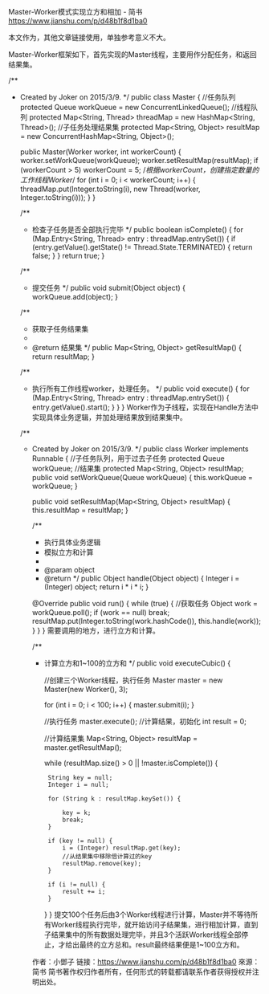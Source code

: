 Master-Worker模式实现立方和相加 - 简书 https://www.jianshu.com/p/d48b1f8d1ba0


本文作为，其他文章链接使用，单独参考意义不大。

Master-Worker框架如下，首先实现的Master线程，主要用作分配任务，和返回结果集。

/**
 * Created by Joker on 2015/3/9.
 */
 public class Master {
 //任务队列
 protected Queue<Object> workQueue = new ConcurrentLinkedQueue<Object>();
 //线程队列
 protected Map<String, Thread> threadMap = new HashMap<String, Thread>();
 //子任务处理结果集
 protected Map<String, Object> resultMap = new ConcurrentHashMap<String, Object>();

 public Master(Worker worker, int workerCount) {
     worker.setWorkQueue(workQueue);
     worker.setResultMap(resultMap);
     if (workerCount > 5)
         workerCount = 5;
     /*根据workerCount，创建指定数量的工作线程Worker*/
     for (int i = 0; i < workerCount; i++) {
         threadMap.put(Integer.toString(i), new Thread(worker, Integer.toString(i)));
     }
 }

 /**
  * 检查子任务是否全部执行完毕
  */
 public boolean isComplete() {
     for (Map.Entry<String, Thread> entry : threadMap.entrySet()) {
         if (entry.getValue().getState() != Thread.State.TERMINATED) {
             return false;
         }
     }
     return true;
 }

 /**
  * 提交任务
  */
 public void submit(Object object) {
     workQueue.add(object);
 }

 /**
  * 获取子任务结果集
  *
  * @return 结果集
  */
 public Map<String, Object> getResultMap() {
     return resultMap;
 }

 /**
  * 执行所有工作线程worker，处理任务。
  */
 public void execute() {
     for (Map.Entry<String, Thread> entry : threadMap.entrySet()) {
         entry.getValue().start();
     }
 }
}
Worker作为子线程，实现在Handle方法中实现具体业务逻辑，并加处理结果放到结果集中。

/**
 * Created by Joker on 2015/3/9.
 */
 public class Worker implements Runnable {
 //子任务队列，用于过去子任务
 protected Queue<Object> workQueue;
 //结果集
 protected Map<String, Object> resultMap;
 public void setWorkQueue(Queue<Object> workQueue) {
     this.workQueue = workQueue;
 }

 public void setResultMap(Map<String, Object> resultMap) {
     this.resultMap = resultMap;
 }

 /**
  * 执行具体业务逻辑
  * 模拟立方和计算
  *
  * @param object
  * @return
  */
 public Object handle(Object object) {
     Integer i = (Integer) object;
     return i * i * i;
 }

 @Override
 public void run() {
     while (true) {
         //获取任务
         Object work = workQueue.poll();
         if (work == null)
             break;
         resultMap.put(Integer.toString(work.hashCode()), this.handle(work));
     }
 }
}
需要调用的地方，进行立方和计算。

/**
 * 计算立方和1~100的立方和
 */
public void executeCubic() {

    //创建三个Worker线程，执行任务
    Master master = new Master(new Worker(), 3);

    for (int i = 0; i < 100; i++) {
        master.submit(i);
    }

    //执行任务
    master.execute();
    //计算结果，初始化
    int result = 0;

    //计算结果集
    Map<String, Object> resultMap = master.getResultMap();

    while (resultMap.size() > 0 || !master.isComplete()) {

        String key = null;
        Integer i = null;

        for (String k : resultMap.keySet()) {

            key = k;
            break;
        }

        if (key != null) {
            i = (Integer) resultMap.get(key);
            //从结果集中移除倍计算过的key
            resultMap.remove(key);
        }

        if (i != null) {
            result += i;
        }
    }
}
提交100个任务后由3个Worker线程进行计算，Master并不等待所有Worker线程执行完毕，就开始访问子结果集，进行相加计算，直到子结果集中的所有数据处理完毕，并且3个活跃Worker线程全部停止，才给出最终的立方总和。result最终结果便是1~100立方和。

作者：小鄧子
链接：https://www.jianshu.com/p/d48b1f8d1ba0
來源：简书
简书著作权归作者所有，任何形式的转载都请联系作者获得授权并注明出处。